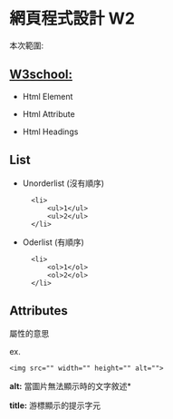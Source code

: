 # **網頁程式設計 W2**

本次範圍:

## [W3school:](https://www.w3schools.com/)

- Html Element

- Html Attribute

- Html Headings

## **List**


- Unorderlist
(沒有順序)

        <li>
            <ul>1</ul>
            <ul>2</ul>
        </li>
- Oderlist
(有順序)

        <li>
            <ol>1</ol>
            <ol>2</ol>
        </li>

## **Attributes**

屬性的意思

ex.

    <img src="" width="" height="" alt="">

**alt:** 當圖片無法顯示時的文字敘述*

**title:** 游標顯示的提示字元
